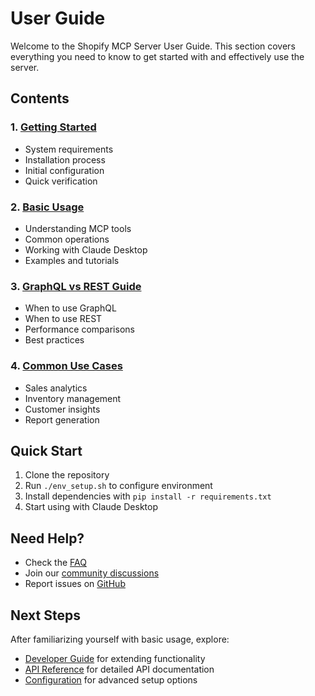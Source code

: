 # User Guide

Welcome to the Shopify MCP Server User Guide. This section covers everything you need to know to get started with and effectively use the server.

## Contents

### 1. [Getting Started](getting-started.md)
- System requirements
- Installation process
- Initial configuration
- Quick verification

### 2. [Basic Usage](basic-usage.md)  
- Understanding MCP tools
- Common operations
- Working with Claude Desktop
- Examples and tutorials

### 3. [GraphQL vs REST Guide](graphql-vs-rest.md)
- When to use GraphQL
- When to use REST
- Performance comparisons
- Best practices

### 4. [Common Use Cases](use-cases.md)
- Sales analytics
- Inventory management  
- Customer insights
- Report generation

## Quick Start

1. Clone the repository
2. Run `./env_setup.sh` to configure environment
3. Install dependencies with `pip install -r requirements.txt`
4. Start using with Claude Desktop

## Need Help?

- Check the [FAQ](../faq.md)
- Join our [community discussions](https://github.com/gentacupoftea/shopify-mcp-server/discussions)
- Report issues on [GitHub](https://github.com/gentacupoftea/shopify-mcp-server/issues)

## Next Steps

After familiarizing yourself with basic usage, explore:
- [Developer Guide](../developer-guide/README.md) for extending functionality
- [API Reference](../api-reference/README.md) for detailed API documentation
- [Configuration](../configuration/README.md) for advanced setup options